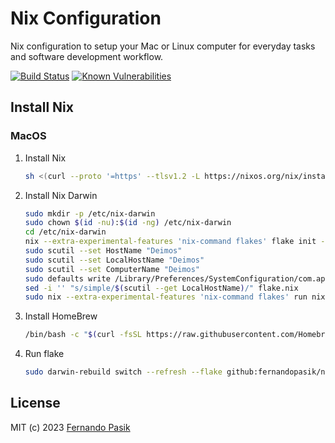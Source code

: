 # Nix Configuration

Nix configuration to setup your Mac or Linux computer for everyday tasks and software development
workflow.

<!-- BADGES - START -->

[![Build Status](https://github.com/fernandopasik/pc-playbook/actions/workflows/main.yml/badge.svg)](https://github.com/fernandopasik/pc-playbook/actions/workflows/main.yml "Build Status")
[![Known Vulnerabilities](https://snyk.io/test/github/fernandopasik/pc-playbook/badge.svg?targetFile=package.json)](https://snyk.io/test/github/fernandopasik/pc-playbook?targetFile=package.json "Known Vulnerabilities")

<!-- BADGES - END -->

## Install Nix

### MacOS

1. Install Nix

   ```sh
   sh <(curl --proto '=https' --tlsv1.2 -L https://nixos.org/nix/install)
   ```

2. Install Nix Darwin

   ```sh
   sudo mkdir -p /etc/nix-darwin
   sudo chown $(id -nu):$(id -ng) /etc/nix-darwin
   cd /etc/nix-darwin
   nix --extra-experimental-features 'nix-command flakes' flake init -t nix-darwin/master
   sudo scutil --set HostName "Deimos"
   sudo scutil --set LocalHostName "Deimos"
   sudo scutil --set ComputerName "Deimos"
   sudo defaults write /Library/Preferences/SystemConfiguration/com.apple.smb.server NetBIOSName -string "Deimos"
   sed -i '' "s/simple/$(scutil --get LocalHostName)/" flake.nix
   sudo nix --extra-experimental-features 'nix-command flakes' run nix-darwin/master#darwin-rebuild -- switch
   ```

3. Install HomeBrew

   ```sh
   /bin/bash -c "$(curl -fsSL https://raw.githubusercontent.com/Homebrew/install/HEAD/install.sh)"
   ```

4. Run flake

   ```sh
   sudo darwin-rebuild switch --refresh --flake github:fernandopasik/nix-config#Deimos
   ```

## License

MIT (c) 2023 [Fernando Pasik](https://fernandopasik.com)
